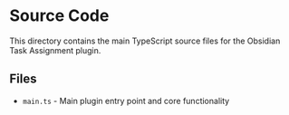 # Source Code

This directory contains the main TypeScript source files for the Obsidian Task Assignment plugin.

## Files

- `main.ts` - Main plugin entry point and core functionality 
